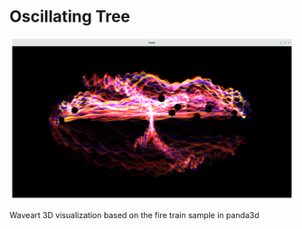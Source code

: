 # Oscillating Tree

![screenshot](images/0000.png)
<p>Waveart 3D visualization based on the fire train sample in panda3d<p>
